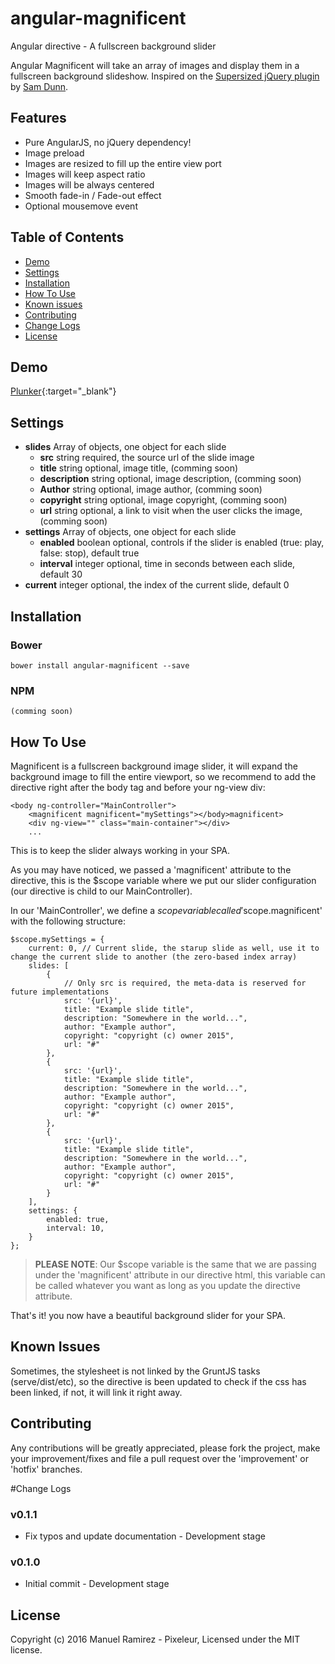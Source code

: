 # angular-magnificent

Angular directive - A fullscreen background slider

Angular Magnificent will take an array of images and display them in a fullscreen background slideshow.
Inspired on the [Supersized jQuery plugin](http://buildinternet.com/project/supersized) by [Sam Dunn](http://twitter.com/samddunn).

## Features
* Pure AngularJS, no jQuery dependency!
* Image preload
* Images are resized to fill up the entire view port
* Images will keep aspect ratio
* Images will be always centered
* Smooth fade-in / Fade-out effect
* Optional mousemove event

## Table of Contents

- [Demo](#demo)
- [Settings](#settings)
- [Installation](#installation)
- [How To Use](#how-to-use)
- [Known issues](#known-issues)
- [Contributing](#contributing)
- [Change Logs](#change-logs)
- [License](#license)

## Demo
[Plunker](//embed.plnkr.co/b5MJDcDbxg3MEjfr4EPq){:target="_blank"}

## Settings
- **slides** 			Array of objects, one object for each slide
	- **src**			string required, the source url of the slide image
	- **title** 		string optional, image title, (comming soon)
	- **description** 	string optional, image description, (comming soon)
	- **Author**		string optional, image author, (comming soon)
	- **copyright**		string optional, image copyright, (comming soon)
	- **url**			string optional, a link to visit when the user clicks the image, (comming soon)
- **settings** 			Array of objects, one object for each slide
	- **enabled**		boolean optional, controls if the slider is enabled (true: play, false: stop), default true
	- **interval**		integer optional, time in seconds between each slide, default 30
- **current**			integer optional, the index of the current slide, default 0


## Installation
### Bower
	bower install angular-magnificent --save

### NPM
	(comming soon)

## How To Use
Magnificent is a fullscreen background image slider, it will expand the background image to fill the entire viewport, so we recommend to add the directive right after the body tag and before your ng-view div:

	<body ng-controller="MainController">
		<magnificent magnificent="mySettings"></body>magnificent>
		<div ng-view="" class="main-container"></div>
		...
	
This is to keep the slider always working in your SPA.

As you may have noticed, we passed a 'magnificent' attribute to the directive, this is the $scope variable where we put our slider configuration (our directive is child to our MainController).

In our 'MainController', we define a $scope variable called '$scope.magnificent' with the following structure:

	$scope.mySettings = {
		current: 0,	// Current slide, the starup slide as well, use it to change the current slide to another (the zero-based index array)
	  	slides: [
	  		{
	  			// Only src is required, the meta-data is reserved for future implementations
		  		src: '{url}',
	  			title: "Example slide title",
	  			description: "Somewhere in the world...",
	  			author: "Example author",
	  			copyright: "copyright (c) owner 2015",
	  			url: "#"
		  	},
	  		{
		  		src: '{url}',
	  			title: "Example slide title",
	  			description: "Somewhere in the world...",
	  			author: "Example author",
	  			copyright: "copyright (c) owner 2015",
	  			url: "#"
		  	},
		  	{
		  		src: '{url}',
	  			title: "Example slide title",
	  			description: "Somewhere in the world...",
	  			author: "Example author",
	  			copyright: "copyright (c) owner 2015",
	  			url: "#"
		  	}
  		],
	  	settings: {
	  		enabled: true,
	        interval: 10,
	  	}
  	};

> **PLEASE NOTE**: Our $scope variable is the same that we are passing under the 'magnificent' attribute in our directive html, this variable can be called whatever you want as long as you update the directive attribute.

That's it! you now have a beautiful background slider for your SPA.

## Known Issues
Sometimes, the stylesheet is not linked by the GruntJS tasks (serve/dist/etc), so the directive is been updated to check if the css has been linked, if not, it will link it right away.

## Contributing
Any contributions will be greatly appreciated, please fork the project, make your improvement/fixes and file a pull request over the 'improvement' or 'hotfix' branches.


#Change Logs
### v0.1.1
- Fix typos and update documentation - Development stage

### v0.1.0
- Initial commit - Development stage

## License
Copyright (c) 2016 Manuel Ramirez - Pixeleur, 
Licensed under the MIT license.